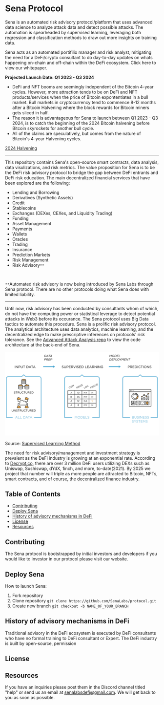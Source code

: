 # Sena Protocol
Sena is an automated risk advisory protocol/platform that uses advanced data science to analyze attack data and detect possible attacks. The automation is spearheaded by supervised learning, leveraging both regression and classification methods to draw out more insights on training data. 

Sena acts as an automated portifilio manager and risk analyst, mitigating the need for a DeFi/crypto consultant to do day-to-day updates on whats happening on-chain and off-chain within the DeFi ecosystem. Click here to view our whitepaper. 

<b> Projected Launch Date: Q1 2023 - Q3 2024 </b>

  - DeFi and NFT booms are seemingly independent of the Bitcoin 4-year cycles. However, more attraction tends to be on DeFi and NFT products/services when the price of Bitcoin expontentiates in a bull market. Bull markets in cryptocurrency tend to commence 8-12 months after a Bitcoin Halvening where the block rewards for Bitcoin miners gets sliced in half.
  - The reason it is advantageous for Sena to launch between Q1 2023 - Q3 2024, is to catch the beginning of the 2024 Bitcoin halvening before Bitcoin skyrockets for another bull cycle. 
  - All of the claims are speculatively, but comes from the nature of Bitcoin's 4-year Halvening cycles. 
  
[2024 Halvening](https://www.buybitcoinworldwide.com/bitcoin-clock/)

----

This repository contains Sena's open-source smart contracts, data analysis, data visulizations, and risk metrics. The value proposition for Sena is to be the DeFi risk advisory protocol to bridge the gap between DeFi entrants and DeFi risk education. The main decentralized financial services that have been explored are the following:
- Lending and Borrowing
- Derivatives (Synthetic Assets)
- Credit
- Stablecoins
- Exchanges (DEXes, CEXes, and Liquidity Trading)
- Funding
- Asset Management
- Payments
- Wallets
- Oracles
- Trading
- Insurance 
- Prediction Markets
- Risk Management
- Risk Advisory`**`
</br>

`**`Automated risk advisory is now being introduced by Sena Labs through Sena protocol. There are no other protocols doing what Sena does with limited liability.

----

Until now, risk advisory has been conducted by consultants whom of which, do not have the computing power or statistical leverage to detect potential attacks in Web3 before its occurance. The Sena protocol uses Big Data tactics to automate this procedure. Sena is a prolific risk advisory protocol. The analytical architecture uses data analytics, machine learning, and the decentralized edge to make prescriptive inferences on protocols' risk tolerance. See the [Advanced Attack Analysis repo](https://github.com/SenaLabs/adv-attack-analysis.git) to view the code architecture at the back-end of Sena.


<!-- image -->
<p style="text-align:center;">
  <img src="supervised_learning.png" alt="Sena Front Page Beta" width="800" class="center" style="margin-right: 5px;"/>
</p>

Source: [Supervised Learning Method](https://www.tibco.com/reference-center/what-is-supervised-learning)

The need for risk advisory/management and investment strategy is prevalent as the DeFi industry is growing at an exponential rate. According to [Decrypt.co](https://decrypt.co/76963/uniswaps-growth-pushes-defi-3-million-total-users), there are over 3 million DeFi users utilizing DEXs such as Uniswap, Sushiswap, dYdX, 1inch, and more, to-date(2021). By 2025 we project that number will triple as more people are attracted to Bitcoin, NFTs, smart contracts, and of course, the decentralized finance industry.

## Table of Contents
- [Contributing](#contributing)
- [Deploy Sena](#deploy-sena)
- [History of advisory mechanisms in DeFi](#history-of-advisory-mechanisms-in-defi)
- [License](#license)
- [Resources](#resources)

## Contributing
The Sena protocol is bootstrapped by initial investors and developers if you would like to investor in our protocol please visit our website. 

## Deploy Sena
How to launch Sena:
 1. Fork repository
 3. Clone repository `git clone https://github.com/SenaLabs/protocol.git`
 4. Create new branch `git checkout -b NAME_OF_YOUR_BRANCH`
 
## History of advisory mechanisms in DeFi
Traditional advisory in the DeFi ecosystem is executed by DeFi consultants who have no formal training to DeFi consultant or Expert. The DeFi industry is built by open-source, permission

## License

## Resources
If you have an inquiries please post them in the Discord channel titled "help" or send us an email at senalabsdefi@gmail.com. We will get back to you as soon as possible.
